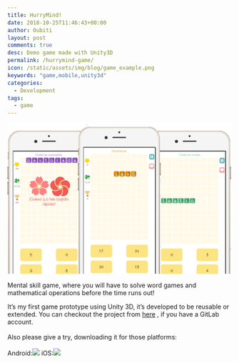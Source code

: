 ```yaml
---
title: HurryMind!
date: 2018-10-25T11:46:43+00:00
author: Oubiti
layout: post
comments: true
desc: Demo game made with Unity3D
permalink: /hurrymind-game/
icon: /static/assets/img/blog/game_example.png
keywords: "game,mobile,unity3d"
categories:
  - Development
tags:
  - game
---
```

<p align="center">
<img src="/static/assets/img/blog/hurrymind_screenshot.png" />
</p>
Mental skill game, where you will have to solve word games and mathematical operations before the time runs out!

It&#8217;s my first game prototype using Unity 3D, it&#8217;s developed to be reusable or extended. You can checkout the project from <a href="https://gitlab.com/oscar.barrios/words-and-maths">here</a>&nbsp;, if you have a GitLab account.
<br><br>
Also please give a try, downloading it for those platforms:<br>
<br>Android:<a href="https://play.google.com/store/apps/details?id=com.oscarbarrios.hurrymind﻿"><img src="https://img.icons8.com/ultraviolet/80/000000/android.png"/></a> iOS:<a href="https://itunes.apple.com/app/id1425491845"><img src="https://img.icons8.com/ultraviolet/80/000000/iphone-x.png"/></a>

